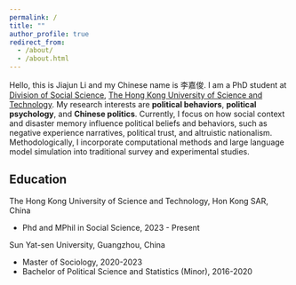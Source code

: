 ```yaml
---
permalink: /
title: ""
author_profile: true
redirect_from: 
  - /about/
  - /about.html
---
```


Hello, this is Jiajun Li and my Chinese name is 李嘉俊. I am a PhD student at [Division of Social Science](https://sosc.hkust.edu.hk/), [The Hong Kong University of Science and Technology](https://hkust.edu.hk/). My research interests are **political behaviors**, **political psychology**, and **Chinese politics**. Currently, I focus on how social context and disaster memory influence political beliefs and behaviors, such as negative experience narratives, political trust, and altruistic nationalism. Methodologically, I incorporate computational methods and large language model simulation into traditional survey and experimental studies.  

## Education

The Hong Kong University of Science and Technology, Hon Kong SAR, China
- Phd and MPhil in Social Science, 2023 - Present

Sun Yat-sen University, Guangzhou, China
- Master of Sociology, 2020-2023
- Bachelor of Political Science and Statistics (Minor), 2016-2020


